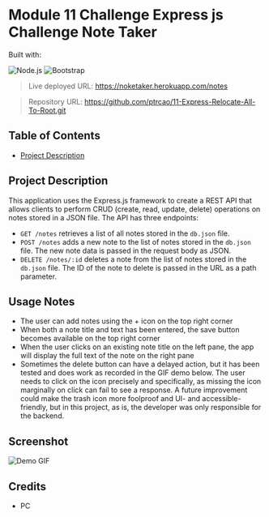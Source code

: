 # Module 11 Challenge Express js Challenge Note Taker

  Built with:

  ![Node.js](https://img.shields.io/badge/Node.js-43853D?style=for-the-badge&logo=node.js&logoColor=white) ![Bootstrap](https://img.shields.io/badge/Bootstrap-563D7C?style=for-the-badge&logo=bootstrap&logoColor=white)

> Live deployed URL: https://noketaker.herokuapp.com/notes

> Repository URL: https://github.com/ptrcao/11-Express-Relocate-All-To-Root.git

## Table of Contents

- [Project Description](#project-description)

## Project Description
This application uses the Express.js framework to create a REST API that allows clients to perform CRUD (create, read, update, delete) operations on notes stored in a JSON file. The API has three endpoints:

- `GET /notes` retrieves a list of all notes stored in the `db.json` file.
- `POST /notes` adds a new note to the list of notes stored in the `db.json` file. The new note data is passed in the request body as JSON.
- `DELETE /notes/:id` deletes a note from the list of notes stored in the `db.json` file. The ID of the note to delete is passed in the URL as a path parameter.

## Usage Notes
- The user can add notes using the + icon on the top right corner
- When both a note title and text has been entered, the save button becomes available on the top right corner
- When the user clicks on an existing note title on the left pane, the app will display the full text of the note on the right pane
- Sometimes the delete button can have a delayed action, but it has been tested and does work as recorded in the GIF demo below.  The user needs to click on the icon precisely and specifically, as missing the icon marginally on click can fail to see a response.  A future improvement could make the trash icon more foolproof and UI- and accessible-friendly, but in this project, as is, the developer was only responsible for the backend.

## Screenshot

![Demo GIF](assets/Note%20Taker%20Demo.gif)

## Credits
- PC
